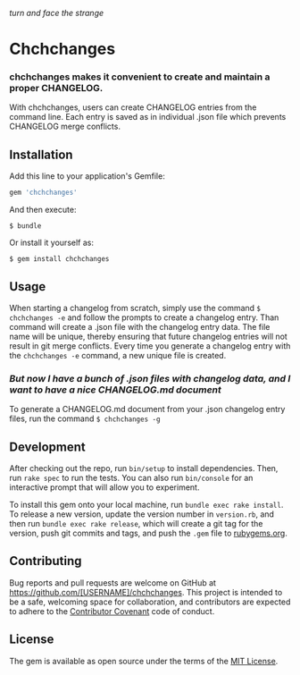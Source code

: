 *turn and face the strange*
# Chchchanges

### chchchanges makes it convenient to create and maintain a proper CHANGELOG.

With chchchanges, users can create CHANGELOG entries from the command line. Each
entry is saved as in individual .json file which prevents CHANGELOG merge conflicts.

## Installation

Add this line to your application's Gemfile:

```ruby
gem 'chchchanges'
```

And then execute:

    $ bundle

Or install it yourself as:

    $ gem install chchchanges

## Usage

When starting a changelog from scratch, simply use the command `$ chchchanges -e` and
follow the prompts to create a changelog entry. Than command will create a .json file with the changelog entry data. The file name will be unique, thereby ensuring that future changelog entries will not result in git merge conflicts.  Every time you generate a changelog entry with the `chchchanges -e` command, a new unique file is created.

### *But now I have a bunch of .json files with changelog data, and I want to have a nice CHANGELOG.md document*

To generate a CHANGELOG.md document from your .json changelog entry files, run the command `$ chchchanges -g`

## Development

After checking out the repo, run `bin/setup` to install dependencies. Then, run `rake spec` to run the tests. You can also run `bin/console` for an interactive prompt that will allow you to experiment.

To install this gem onto your local machine, run `bundle exec rake install`. To release a new version, update the version number in `version.rb`, and then run `bundle exec rake release`, which will create a git tag for the version, push git commits and tags, and push the `.gem` file to [rubygems.org](https://rubygems.org).

## Contributing

Bug reports and pull requests are welcome on GitHub at https://github.com/[USERNAME]/chchchanges. This project is intended to be a safe, welcoming space for collaboration, and contributors are expected to adhere to the [Contributor Covenant](http://contributor-covenant.org) code of conduct.


## License

The gem is available as open source under the terms of the [MIT License](http://opensource.org/licenses/MIT).
